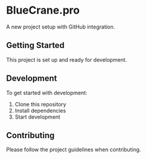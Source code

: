# BlueCrane.pro

A new project setup with GitHub integration.

## Getting Started

This project is set up and ready for development.

## Development

To get started with development:

1. Clone this repository
2. Install dependencies
3. Start development

## Contributing

Please follow the project guidelines when contributing.